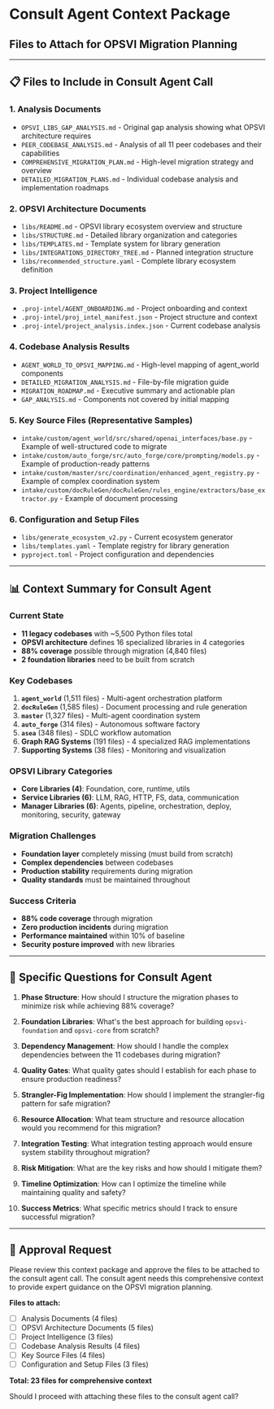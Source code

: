 # Consult Agent Context Package
## Files to Attach for OPSVI Migration Planning

---

## 📋 **Files to Include in Consult Agent Call**

### **1. Analysis Documents**
- `OPSVI_LIBS_GAP_ANALYSIS.md` - Original gap analysis showing what OPSVI architecture requires
- `PEER_CODEBASE_ANALYSIS.md` - Analysis of all 11 peer codebases and their capabilities
- `COMPREHENSIVE_MIGRATION_PLAN.md` - High-level migration strategy and overview
- `DETAILED_MIGRATION_PLANS.md` - Individual codebase analysis and implementation roadmaps

### **2. OPSVI Architecture Documents**
- `libs/README.md` - OPSVI library ecosystem overview and structure
- `libs/STRUCTURE.md` - Detailed library organization and categories
- `libs/TEMPLATES.md` - Template system for library generation
- `libs/INTEGRATIONS_DIRECTORY_TREE.md` - Planned integration structure
- `libs/recommended_structure.yaml` - Complete library ecosystem definition

### **3. Project Intelligence**
- `.proj-intel/AGENT_ONBOARDING.md` - Project onboarding and context
- `.proj-intel/proj_intel_manifest.json` - Project structure and context
- `.proj-intel/project_analysis.index.json` - Current codebase analysis

### **4. Codebase Analysis Results**
- `AGENT_WORLD_TO_OPSVI_MAPPING.md` - High-level mapping of agent_world components
- `DETAILED_MIGRATION_ANALYSIS.md` - File-by-file migration guide
- `MIGRATION_ROADMAP.md` - Executive summary and actionable plan
- `GAP_ANALYSIS.md` - Components not covered by initial mapping

### **5. Key Source Files (Representative Samples)**
- `intake/custom/agent_world/src/shared/openai_interfaces/base.py` - Example of well-structured code to migrate
- `intake/custom/auto_forge/src/auto_forge/core/prompting/models.py` - Example of production-ready patterns
- `intake/custom/master/src/coordination/enhanced_agent_registry.py` - Example of complex coordination system
- `intake/custom/docRuleGen/docRuleGen/rules_engine/extractors/base_extractor.py` - Example of document processing

### **6. Configuration and Setup Files**
- `libs/generate_ecosystem_v2.py` - Current ecosystem generator
- `libs/templates.yaml` - Template registry for library generation
- `pyproject.toml` - Project configuration and dependencies

---

## 📊 **Context Summary for Consult Agent**

### **Current State**
- **11 legacy codebases** with ~5,500 Python files total
- **OPSVI architecture** defines 16 specialized libraries in 4 categories
- **88% coverage** possible through migration (4,840 files)
- **2 foundation libraries** need to be built from scratch

### **Key Codebases**
1. **`agent_world`** (1,511 files) - Multi-agent orchestration platform
2. **`docRuleGen`** (1,585 files) - Document processing and rule generation
3. **`master`** (1,327 files) - Multi-agent coordination system
4. **`auto_forge`** (314 files) - Autonomous software factory
5. **`asea`** (348 files) - SDLC workflow automation
6. **Graph RAG Systems** (191 files) - 4 specialized RAG implementations
7. **Supporting Systems** (38 files) - Monitoring and visualization

### **OPSVI Library Categories**
- **Core Libraries (4)**: Foundation, core, runtime, utils
- **Service Libraries (6)**: LLM, RAG, HTTP, FS, data, communication
- **Manager Libraries (6)**: Agents, pipeline, orchestration, deploy, monitoring, security, gateway

### **Migration Challenges**
- **Foundation layer** completely missing (must build from scratch)
- **Complex dependencies** between codebases
- **Production stability** requirements during migration
- **Quality standards** must be maintained throughout

### **Success Criteria**
- **88% code coverage** through migration
- **Zero production incidents** during migration
- **Performance maintained** within 10% of baseline
- **Security posture improved** with new libraries

---

## 🎯 **Specific Questions for Consult Agent**

1. **Phase Structure**: How should I structure the migration phases to minimize risk while achieving 88% coverage?

2. **Foundation Libraries**: What's the best approach for building `opsvi-foundation` and `opsvi-core` from scratch?

3. **Dependency Management**: How should I handle the complex dependencies between the 11 codebases during migration?

4. **Quality Gates**: What quality gates should I establish for each phase to ensure production readiness?

5. **Strangler-Fig Implementation**: How should I implement the strangler-fig pattern for safe migration?

6. **Resource Allocation**: What team structure and resource allocation would you recommend for this migration?

7. **Integration Testing**: What integration testing approach would ensure system stability throughout migration?

8. **Risk Mitigation**: What are the key risks and how should I mitigate them?

9. **Timeline Optimization**: How can I optimize the timeline while maintaining quality and safety?

10. **Success Metrics**: What specific metrics should I track to ensure successful migration?

---

## 📝 **Approval Request**

Please review this context package and approve the files to be attached to the consult agent call. The consult agent needs this comprehensive context to provide expert guidance on the OPSVI migration planning.

**Files to attach:**
- [ ] Analysis Documents (4 files)
- [ ] OPSVI Architecture Documents (5 files)
- [ ] Project Intelligence (3 files)
- [ ] Codebase Analysis Results (4 files)
- [ ] Key Source Files (4 files)
- [ ] Configuration and Setup Files (3 files)

**Total: 23 files for comprehensive context**

Should I proceed with attaching these files to the consult agent call?
